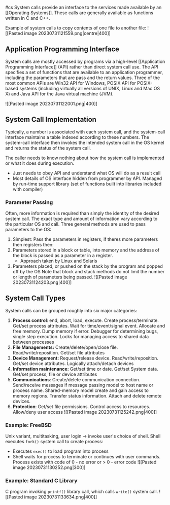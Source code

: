 #cs
System calls provide an interface to the services made available by an [[Operating Systems]]. These calls are generally available as functions written in C and C++.

Example of system calls to copy contents of one file to another file:
![[Pasted image 20230731121559.png|centre|400]]

## Application Programming Interface
System calls are mostly accessed by programs via a high-level [[Application Programming Interface]] (API) rather than direct system call use. The API specifies a set of functions that are available to an application programmer, including the parameters that are pass and the return values. Three of the most common APIs are Win32 API for Windows, POSIX API for POSIX-based systems (including virtually all versions of UNIX, Linux and Mac OS X) and Java API for the Java virtual machine (JVM).

![[Pasted image 20230731122001.png|400]]

## System Call Implementation
Typically, a number is associated with each system call, and the system-call interface maintains a table indexed according to these numbers. The system-call interface then invokes the intended system call in the OS kernel and returns the status of the system call.

The caller needs to know nothing about how the system call is implemented or what it does during execution.
- Just needs to obey API and understand what OS will do as a result call
- Most details of OS interface hidden from programmer by API. Managed by run-time support library (set of functions built into libraries included with compiler)

### Parameter Passing
Often, more information is required than simply the identity of the desired system call. The exact type and amount of information vary according to the particular OS and call. Three general methods are used to pass parameters to the OS:
1. Simplest: Pass the parameters in registers, if theres more parameters then registers then:
2. Parameters stored in a block or table, into memory and the address of the block is passed as a parameter in a register.
	- Approach taken by Linux and Solaris
3. Parameters placed, or pushed on the stack by the program and popped off by the OS
Note that block and stack methods do not limit the number or length of parameters being passed.
![[Pasted image 20230731124203.png|400]]

## System Call Types
System calls can be grouped roughly into six major categories: 
1. **Process control**: end, abort, load, execute. Create process/terminate. Get/set process attributes. Wait for time/event/signal event. Allocate and free memory. Dump memory if error. Debugger for determining bugs, single step execution. Locks for managing access to shared data between processes
2. **File Managements:** Create/delete/open/close file. Read/write/reposition. Get/set file attributes
3. **Device Management:** Request/release device. Read/write/reposition. Get/set device attributes. Logically attach/detach devices
4. **Information maintenance:** Get/set time or date. Get/set System data. Get/set process, file or device attributes
5. **Communications**: Create/delete communication connection. Send/receive messages if message passing model to host name or process name. Shared-memory model create and gain access to memory regions. Transfer status information. Attach and delete remote devices.
6. **Protection**: Get/set file permissions. Control access to resources. Allow/deny user access
![[Pasted image 20230731125242.png|400]]

### Example: FreeBSD
Unix variant, multitasking, user login -> invoke user's choice of shell. 
Shell executes `fork()` system call to create process:
- Executes `exec()` to load program into process
- Shell waits for process to terminate or continues with user commands.
Process exists with code of 0 - no error or > 0 - error code
![[Pasted image 20230731130252.png|300]]

### Example: Standard C Library
C program invoking `printf()` library call, which calls `write()` system call.
![[Pasted image 20230731133634.png|400]]


